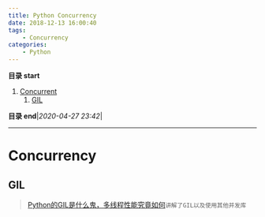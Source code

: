```yaml
---
title: Python Concurrency
date: 2018-12-13 16:00:40
tags: 
    - Concurrency
categories: 
    - Python
---
```


**目录 start**

1. [Concurrent](#concurrent)
    1. [GIL](#gil)

**目录 end**|_2020-04-27 23:42_|
****************************************
# Concurrency

## GIL 
> [Python的GIL是什么鬼，多线程性能究竟如何](http://cenalulu.github.io/python/gil-in-python/)`讲解了GIL以及使用其他并发库`



